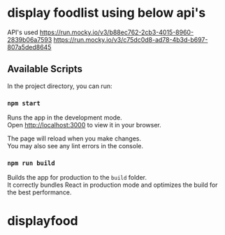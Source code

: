 # display foodlist using below api's

API's used
https://run.mocky.io/v3/b88ec762-2cb3-4015-8960-2839b06a7593
https://run.mocky.io/v3/c75dc0d8-ad78-4b3d-b697-807a5ded8645

## Available Scripts

In the project directory, you can run:

### `npm start`

Runs the app in the development mode.\
Open [http://localhost:3000](http://localhost:3000) to view it in your browser.

The page will reload when you make changes.\
You may also see any lint errors in the console.

### `npm run build`

Builds the app for production to the `build` folder.\
It correctly bundles React in production mode and optimizes the build for the best performance.


# displayfood
